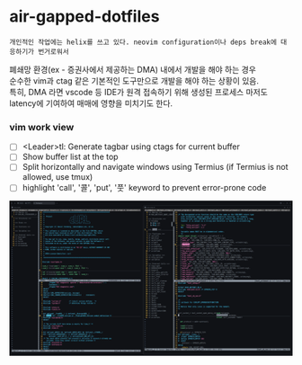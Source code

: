 # air-gapped-dotfiles

```text
개인적인 작업에는 helix를 쓰고 있다. neovim configuration이나 deps break에 대응하기가 번거로워서  
```

폐쇄망 환경(ex - 증권사에서 제공하는 DMA) 내에서 개발을 해야 하는 경우  
순수한 vim과 ctag 같은 기본적인 도구만으로 개발을 해야 하는 상황이 있음.  
특히, DMA 라면 vscode 등 IDE가 원격 접속하기 위해 생성된 프로세스 마저도
latency에 기여하여 매매에 영향을 미치기도 한다.

### vim work view

 - [ ] \<Leader\>tl: Generate tagbar using ctags for current buffer
 - [ ] Show buffer list at the top
 - [ ] Split horizontally and navigate windows using Termius (if Termius is not allowed, use tmux)
 - [ ] highlight 'call', '콜', 'put', '풋' keyword to prevent error-prone code  

<img src="./work_view.png" alt="work view" />
